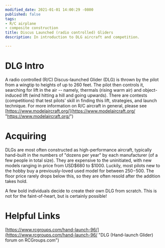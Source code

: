 ```yaml
---
modified_date: 2021-01-01 14:00:29 -0800
published: false
tags:
- R/C airplane
- composite construction
title: Discus Launched (radio controlled) Gliders
description: In introduction to DLG aircraft and competition.

---
```

# DLG Intro

A radio controlled (R/C) Discus-launched Glider (DLG) is thrown by the pilot from a wingtip to heights of up to 260 feet. The pilot then controls it, searching for lift in the air -- namely, thermals (rising warm air) and object-induced lift (wind hitting a hill and going upwards). There are contests (competitions) that test pilots' skill in finding this lift, strategies, and launch technique. For more information on R/C aircraft in general, please see [https://www.modelaircraft.org/](https://www.modelaircraft.org/ "https://www.modelaircraft.org/")

# Acquiring

DLGs are most often constructed as high-performance aircraft, typically hand-built in the numbers of "dozens per year" by each manufacturer (of a few people in total size). They are expensive to the uninitiated, with new models ranging in price from USD$680 to $1000. Luckily, most pilots new to the hobby buy a previously-loved used model for between $250-$500. The floor price rarely drops below this, so they are often resold after the addition takes hold.

 A few bold individuals decide to create their own DLG from scratch. This is not for the faint-of-heart, but is certainly possible!

# Helpful Links

[https://www.rcgroups.com/hand-launch-96/](https://www.rcgroups.com/hand-launch-96/ "DLG (Hand-launch Glider) forum on RCGroups.com")